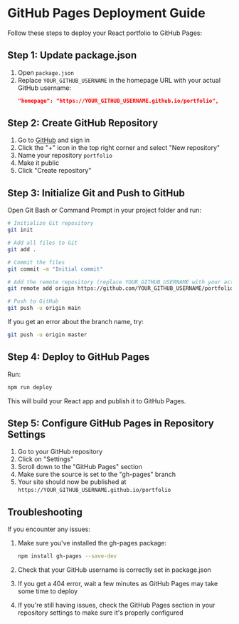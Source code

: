 # GitHub Pages Deployment Guide

Follow these steps to deploy your React portfolio to GitHub Pages:

## Step 1: Update package.json

1. Open `package.json`
2. Replace `YOUR_GITHUB_USERNAME` in the homepage URL with your actual GitHub username:
   ```json
   "homepage": "https://YOUR_GITHUB_USERNAME.github.io/portfolio",
   ```

## Step 2: Create GitHub Repository

1. Go to [GitHub](https://github.com) and sign in
2. Click the "+" icon in the top right corner and select "New repository"
3. Name your repository `portfolio`
4. Make it public
5. Click "Create repository"

## Step 3: Initialize Git and Push to GitHub

Open Git Bash or Command Prompt in your project folder and run:

```bash
# Initialize Git repository
git init

# Add all files to Git
git add .

# Commit the files
git commit -m "Initial commit"

# Add the remote repository (replace YOUR_GITHUB_USERNAME with your actual GitHub username)
git remote add origin https://github.com/YOUR_GITHUB_USERNAME/portfolio.git

# Push to GitHub
git push -u origin main
```

If you get an error about the branch name, try:

```bash
git push -u origin master
```

## Step 4: Deploy to GitHub Pages

Run:

```bash
npm run deploy
```

This will build your React app and publish it to GitHub Pages.

## Step 5: Configure GitHub Pages in Repository Settings

1. Go to your GitHub repository
2. Click on "Settings"
3. Scroll down to the "GitHub Pages" section
4. Make sure the source is set to the "gh-pages" branch
5. Your site should now be published at `https://YOUR_GITHUB_USERNAME.github.io/portfolio`

## Troubleshooting

If you encounter any issues:

1. Make sure you've installed the gh-pages package:
   ```bash
   npm install gh-pages --save-dev
   ```

2. Check that your GitHub username is correctly set in package.json

3. If you get a 404 error, wait a few minutes as GitHub Pages may take some time to deploy

4. If you're still having issues, check the GitHub Pages section in your repository settings to make sure it's properly configured
